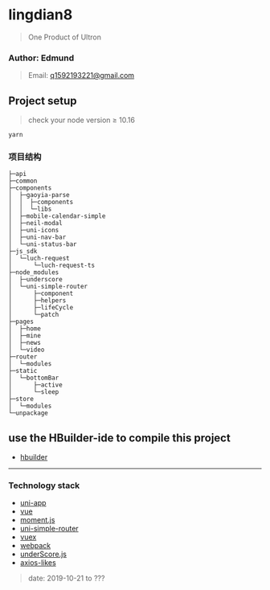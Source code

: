 # lingdian8
> One Product of Ultron

### Author: Edmund
> Email: q1592193221@gmail.com
## Project setup

> check your node version ≥ 10.16
```js
yarn
```

### 项目结构
```
├─api
├─common
├─components
│  ├─gaoyia-parse
│  │  ├─components
│  │  └─libs
│  ├─mobile-calendar-simple
│  ├─neil-modal
│  ├─uni-icons
│  ├─uni-nav-bar
│  └─uni-status-bar
├─js_sdk
│  └─luch-request
│      └─luch-request-ts
├─node_modules
│  ├─underscore
│  └─uni-simple-router
│      ├─component
│      ├─helpers
│      ├─lifeCycle
│      └─patch
├─pages
│  ├─home
│  ├─mine
│  ├─news
│  └─video
├─router
│  └─modules
├─static
│  └─bottomBar
│      ├─active
│      └─sleep
├─store
│  └─modules
└─unpackage
```

## use the HBuilder-ide to compile this project
- [hbuilder](https://dcloud.io/)

---

### Technology stack

- [uni-app](https://uniapp.dcloud.io/)
- [vue](https://cn.vuejs.org/v2/api/)
- [moment.js](http://momentjs.cn/)
- [uni-simple-router](https://ext.dcloud.net.cn/plugin?id=578)
- [vuex](https://vuex.vuejs.org/zh/guide/)
- [webpack](https://www.webpackjs.com/)
- [underScore.js](https://www.html.cn/doc/underscore/)
- [axios-likes](https://ext.dcloud.net.cn/plugin?id=392)


> date: 2019-10-21 to ??? 
